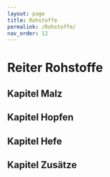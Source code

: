 ```yaml
---
layout: page
title: Rohstoffe
permalink: /Rohstoffe/
nav_order: 12
---
```


#  Reiter Rohstoffe

## Kapitel Malz  

## Kapitel Hopfen  

## Kapitel Hefe  

## Kapitel Zusätze  
